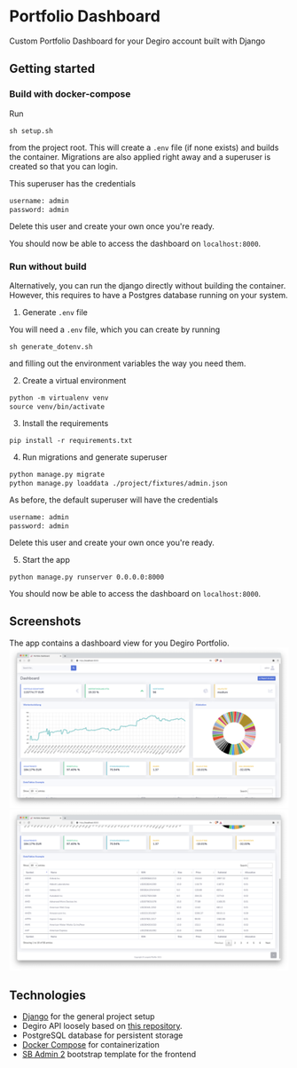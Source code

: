 # Portfolio Dashboard
Custom Portfolio Dashboard for your Degiro account built with Django

## Getting started

### Build with docker-compose
Run

```shell
sh setup.sh
```

from the project root. This will create a `.env` file (if none exists) and builds the container.
Migrations are also applied right away and a superuser is created so that you can login.

This superuser has the credentials

```
username: admin
password: admin
```

Delete this user and create your own once you're ready.

You should now be able to access the dashboard on `localhost:8000`.


### Run without build

Alternatively, you can run the django directly without building the container. However, 
this requires to have a Postgres database running on your system. 

1. Generate `.env` file
   
You will need a `.env` file, which you can create by running

```shell
sh generate_dotenv.sh
```

and filling out the environment variables the way you need them.

2. Create a virtual environment

```shell
python -m virtualenv venv
source venv/bin/activate
```

3. Install the requirements
```shell
pip install -r requirements.txt
```

4. Run migrations and generate superuser
```shell
python manage.py migrate
python manage.py loaddata ./project/fixtures/admin.json
```

As before, the default superuser will have the credentials

```
username: admin
password: admin
```

Delete this user and create your own once you're ready.

5. Start the app
```shell
python manage.py runserver 0.0.0.0:8000
```

You should now be able to access the dashboard on `localhost:8000`.

## Screenshots
The app contains a dashboard view for you Degiro Portfolio.
![Dashboard1](resources/screenshots/dashboard1.png)
![Dashboard2](resources/screenshots/dashboard2.png)

## Technologies
- [Django](https://www.djangoproject.com/) for the general project setup
- Degiro API loosely based on [this repository](https://github.com/bramton/degiro).
- PostgreSQL database for persistent storage
- [Docker Compose](https://docs.docker.com/compose/) for containerization
- [SB Admin 2](https://startbootstrap.com/theme/sb-admin-2) bootstrap template for the frontend
